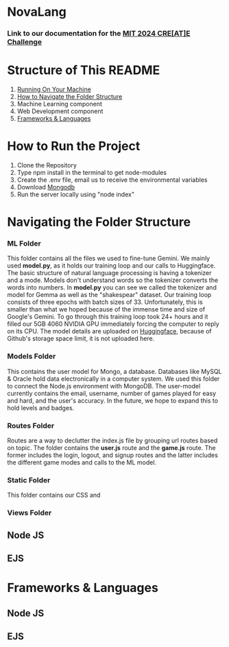 # NovaLang
### Link to our documentation for the [MIT 2024 CRE[AT]E Challenge ]([url](https://docs.google.com/document/d/1ISRHYOTrsMIY67lTsfBSpmv2sFc6XUVt2Ec82_-jRlA/edit))
# Structure of This README
  1. [Running On Your Machine](#how-to-run-the-project)
  2. [How to Navigate the Folder Structure](#navigating-the-folder-structure)
  3. Machine Learning component
  4. Web Development component
  5. [Frameworks & Languages](#frameworks--languages)

# How to Run the Project
  1. Clone the Repository
  2. Type npm install in the terminal to get node-modules
  3. Create the .env file, email us to receive the environmental variables
  4. Download [Mongodb]([url](https://www.mongodb.com/try/download/community))
  5. Run the server locally using "node index" 

# Navigating the Folder Structure
### ML Folder 
This folder contains all the files we used to fine-tune Gemini. We mainly used **model.py**, as it holds our training loop and our calls to Huggingface. The basic structure of natural language processing is having a tokenizer and a mode. Models don't understand words so the tokenizer converts the words into numbers. In **model.py** you can see we called the tokenizer and model for Gemma as well as the "shakespear" dataset. Our training loop consists of three epochs with batch sizes of 33. Unfortunately, this is smaller than what we hoped because of the immense time and size of Google's Gemini. To go through this training loop took 24+ hours and it filled our 5GB 4060 NVIDIA GPU immediately forcing the computer to reply on its CPU. The model details are uploaded on [Huggingface](https://huggingface.co/Liehe/GeminiShakespeare/tree/main/results), because of Github's storage space limit, it is not uploaded here. 

### Models Folder 
This contains the user model for Mongo, a database. Databases like MySQL & Oracle hold data electronically in a computer system. We used this folder to connect the Node.js environment with MongoDB. The user-model currently contains the email, username, number of games played for easy and hard, and the user's accuracy. In the future, we hope to expand this to hold levels and badges. 

### Routes Folder 
Routes are a way to declutter the index.js file by grouping url routes based on topic. The folder contains the **user.js** route and the **game.js** route. The former includes the login, logout, and signup routes and the latter includes the different game modes and calls to the ML model. 

### Static Folder
This folder contains our CSS and 

### Views Folder


## Node JS

## EJS 
##


# Frameworks & Languages
## Node JS

## EJS 
## 
